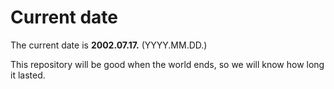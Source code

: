# Current date

The current date is **2002.07.17.** (YYYY.MM.DD.)

This repository will be good when the world ends, so we will know how long it lasted.
